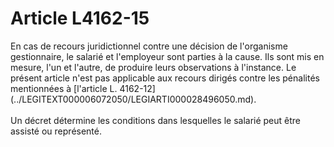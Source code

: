 # Article L4162-15

<p align="left">
  En cas de recours juridictionnel contre une décision de l'organisme gestionnaire, le salarié et l'employeur sont parties à la cause. Ils sont mis en mesure, l'un et l'autre, de produire leurs observations à l'instance. Le présent article n'est pas applicable aux recours dirigés contre les pénalités mentionnées à [l'article L. 4162-12](../LEGITEXT000006072050/LEGIARTI000028496050.md). <br /> <br />Un décret détermine les conditions dans lesquelles le salarié peut être assisté ou représenté.
</p>